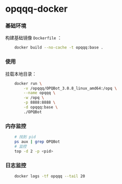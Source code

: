 # opqqq-docker

### 基础环境
构建基础镜像 `Dockerfile` ：
```bash
    docker build --no-cache -t opqqq:base .
```

### 使用
挂载本地目录：
```bash
    docker run \
        -v /opqqq/OPQBot_3.0.8_linux_amd64:/opq \
        --name opqqq \
        -w /opq \
        -p 8888:8888 \
        -d opqqq:base \
        ./OPQBot
```

### 内存监控
```bash
    # 找到 pid
    ps aux | grep OPQBot
    # 监控
    top -d 2 -p <pid>
```

### 日志监控
```bash
    docker logs -tf opqqq --tail 20
```
